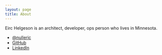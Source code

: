 ```yaml
---
layout: page
title: About
---
```


Eirc Helgeson is an architect, developer, ops person who lives in Minnesota.

* [@nulleric](http://twitter.com/nulleric)
* [GitHub](http://github.com/erichelgeson)
* [LinkedIn](http://www.linkedin.com/in/erichelgeson)
